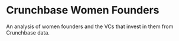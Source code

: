 # Crunchbase Women Founders

An analysis of women founders and the VCs that invest in them from Crunchbase data.
